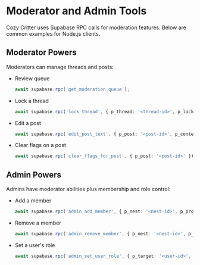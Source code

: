 # Moderator and Admin Tools

Cozy Critter uses Supabase RPC calls for moderation features.
Below are common examples for Node.js clients.

## Moderator Powers

Moderators can manage threads and posts:

- Review queue
  ```ts
  await supabase.rpc('get_moderation_queue');
  ```
- Lock a thread
  ```ts
  await supabase.rpc('lock_thread', { p_thread: '<thread-id>', p_locked: true });
  ```
- Edit a post
  ```ts
  await supabase.rpc('edit_post_text', { p_post: '<post-id>', p_content: 'Updated text' });
  ```
- Clear flags on a post
  ```ts
  await supabase.rpc('clear_flags_for_post', { p_post: '<post-id>' });
  ```

## Admin Powers

Admins have moderator abilities plus membership and role control:

- Add a member
  ```ts
  await supabase.rpc('admin_add_member', { p_nest: '<nest-id>', p_profile: '<profile-id>' });
  ```
- Remove a member
  ```ts
  await supabase.rpc('admin_remove_member', { p_nest: '<nest-id>', p_profile: '<profile-id>' });
  ```
- Set a user's role
  ```ts
  await supabase.rpc('admin_set_user_role', { p_target: '<user-id>', p_role: 'moderator' });
  ```

